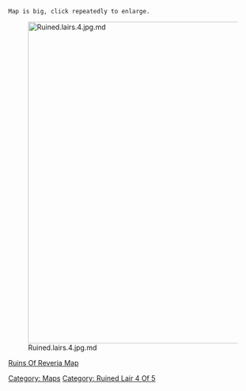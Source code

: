 `Map is big, click repeatedly to enlarge.`

<figure>
<img src="Ruined.lairs.4.jpg.md" title="Ruined.lairs.4.jpg.md"
width="650" alt="Ruined.lairs.4.jpg.md" />
<figcaption aria-hidden="true">Ruined.lairs.4.jpg.md</figcaption>
</figure>

[Ruins Of Reveria Map](Ruins_Of_Reveria_Map "wikilink")  

[Category: Maps](Category:_Maps "wikilink") [Category: Ruined Lair 4 Of
5](Category:_Ruined_Lair_4_Of_5 "wikilink")
